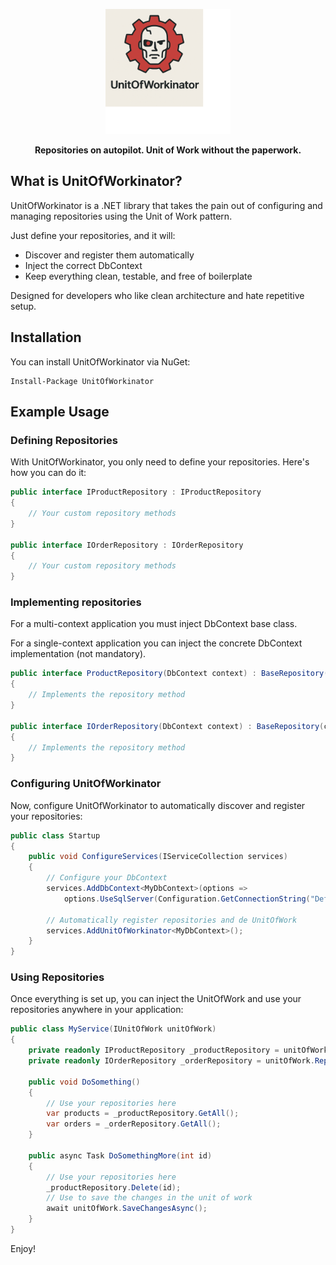 <p align="center">
  <img src="assets/logo.png" alt="UnitOfWorkinator logo" width="200"/>
</p>

<p align="center"><b>Repositories on autopilot. Unit of Work without the paperwork.</b></p>

## What is UnitOfWorkinator?

UnitOfWorkinator is a .NET library that takes the pain out of configuring and managing repositories using the Unit of Work pattern.

Just define your repositories, and it will:
- Discover and register them automatically
- Inject the correct DbContext
- Keep everything clean, testable, and free of boilerplate

Designed for developers who like clean architecture and hate repetitive setup.

## Installation

You can install UnitOfWorkinator via NuGet:
```
Install-Package UnitOfWorkinator
```
## Example Usage
### Defining Repositories

With UnitOfWorkinator, you only need to define your repositories. Here's how you can do it:
```csharp
public interface IProductRepository : IProductRepository
{
    // Your custom repository methods
}

public interface IOrderRepository : IOrderRepository
{
    // Your custom repository methods
}
```
### Implementing repositories
For a multi-context application you must inject DbContext base class.

For a single-context application you can inject the concrete DbContext implementation (not mandatory).
```csharp
public interface ProductRepository(DbContext context) : BaseRepository(context), IProductRepository
{
    // Implements the repository method
}

public interface IOrderRepository(DbContext context) : BaseRepository(context), IOrderRepository
{
    // Implements the repository method
}
```

### Configuring UnitOfWorkinator
Now, configure UnitOfWorkinator to automatically discover and register your repositories:
```csharp
public class Startup
{
    public void ConfigureServices(IServiceCollection services)
    {
        // Configure your DbContext
        services.AddDbContext<MyDbContext>(options =>
            options.UseSqlServer(Configuration.GetConnectionString("DefaultConnection")));
        
        // Automatically register repositories and de UnitOfWork
        services.AddUnitOfWorkinator<MyDbContext>();
    }
}
```
### Using Repositories
Once everything is set up, you can inject the UnitOfWork and use your repositories anywhere in your application:
```csharp
public class MyService(IUnitOfWork unitOfWork)
{
    private readonly IProductRepository _productRepository = unitOfWork.Repository<IProductRepository>();
    private readonly IOrderRepository _orderRepository = unitOfWork.Repository<IOrderRepository>();

    public void DoSomething()
    {
        // Use your repositories here
        var products = _productRepository.GetAll();
        var orders = _orderRepository.GetAll();
    }
    
    public async Task DoSomethingMore(int id)
    {
        // Use your repositories here
        _productRepository.Delete(id);
        // Use to save the changes in the unit of work
        await unitOfWork.SaveChangesAsync();
    }
}
```
Enjoy!